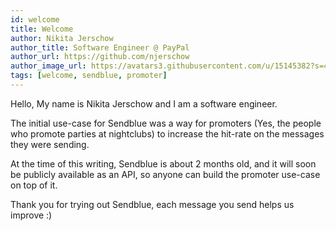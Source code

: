 ```yaml
---
id: welcome
title: Welcome
author: Nikita Jerschow
author_title: Software Engineer @ PayPal
author_url: https://github.com/njerschow
author_image_url: https://avatars3.githubusercontent.com/u/15145382?s=400&u=dce57a56ab7fe5c18498b0ff8ac13c5666501449&v=4
tags: [welcome, sendblue, promoter]
---
```


Hello, My name is Nikita Jerschow and I am a software engineer. 

The initial use-case for Sendblue was a way for promoters (Yes, the people who promote parties at nightclubs) to increase the hit-rate on the messages they were sending. 

At the time of this writing, Sendblue is about 2 months old, and it will soon be publicly available as an API, so anyone can build the promoter use-case on top of it.

Thank you for trying out Sendblue, each message you send helps us improve :)